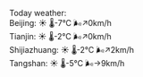Today weather:  
Beijing: ☀️ 🌡️-7°C 🌬️↗0km/h  
Tianjin: ☀️ 🌡️-2°C 🌬️↗0km/h  
Shijiazhuang: ☀️ 🌡️-2°C 🌬️↗2km/h  
Tangshan: ☀️ 🌡️-5°C 🌬️→9km/h  
